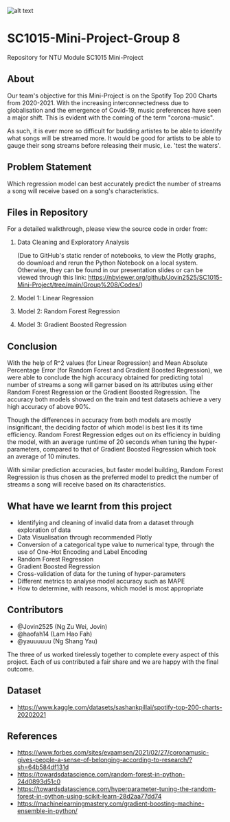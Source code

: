 ![alt text](https://storage.googleapis.com/pr-newsroom-wp/1/2020/03/Header.png)

# SC1015-Mini-Project-Group 8
Repository for NTU Module SC1015 Mini-Project

## About
Our team's objective for this Mini-Project is on the Spotify Top 200 Charts from 2020-2021. With the increasing interconnectedness due to globalisation and the emergence of Covid-19, music preferences have seen a major shift. This is evident with the coming of the term "corona-music". 

As such, it is ever more so difficult for budding artistes to be able to identify what songs will be streamed more. It would be good for artists to be able to gauge their song streams before releasing their music, i.e. 'test the waters'.

## Problem Statement
Which regression model can best accurately predict the number of streams a song will receive based on a song's characteristics.

## Files in Repository
For a  detailed walkthrough, please view the source code in order from:
1. Data Cleaning and Exploratory Analysis

   (Due to GitHub's static render of notebooks, to view the Plotly graphs, do download and rerun the Python Notebook on a local system. Otherwise, they can be found in our presentation slides or can be viewed through this link: https://nbviewer.org/github/Jovin2525/SC1015-Mini-Project/tree/main/Group%208/Codes/)
   
2. Model 1: Linear Regression
3. Model 2: Random Forest Regression
4. Model 3: Gradient Boosted Regression

## Conclusion
With the help of R^2 values (for Linear Regression) and Mean Absolute Percentage Error (for Random Forest and Gradient Boosted Regression), we were able to conclude the high accuracy obtained for predicting total number of streams a song will garner based on its attributes using either Random Forest Regression or the Gradient Boosted Regression. The accuracy both models showed on the train and test datasets achieve a very high accuracy of above 90%. 

Though the differences in accuracy from both models are mostly insignificant, the deciding factor of which model is best lies it its time efficiency. Random Forest Regression edges out on its efficiency in bulding the model, with an average runtime of 20 seconds when tuning the hyper-parameters, compared to that of Gradient Boosted Regression which took an average of 10 minutes.

With similar prediction accuracies, but faster model building, Random Forest Regression is thus chosen as the preferred model to predict the number of streams a song will receive based on its characteristics.

## What have we learnt from this project
- Identifying and cleaning of invalid data from a dataset through exploration of data
- Data Visualisation through recommended Plotly
- Conversion of a categorical type value to numerical type, through the use of One-Hot Encoding and Label Encoding
- Random Forest Regression
- Gradient Boosted Regression
- Cross-validation of data for the tuning of hyper-parameters
- Different metrics to analyse model accuracy such as MAPE
- How to determine, with reasons, which model is most appropriate

## Contributors
- @Jovin2525 (Ng Zu Wei, Jovin) 
- @haofah14 (Lam Hao Fah) 
- @yauuuuuu (Ng Shang Yau) 

The three of us worked tirelessly together to complete every aspect of this project. Each of us contributed a fair share and we are happy with the final outcome.

## Dataset 
- https://www.kaggle.com/datasets/sashankpillai/spotify-top-200-charts-20202021

## References
- https://www.forbes.com/sites/evaamsen/2021/02/27/coronamusic-gives-people-a-sense-of-belonging-according-to-research/?sh=64b584df131d
- https://towardsdatascience.com/random-forest-in-python-24d0893d51c0
- https://towardsdatascience.com/hyperparameter-tuning-the-random-forest-in-python-using-scikit-learn-28d2aa77dd74
- https://machinelearningmastery.com/gradient-boosting-machine-ensemble-in-python/


